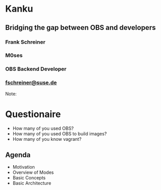 <!-- .slide: data-state="cover" id="cover-page" data-timing="20" data-menu-title="Cover Page" -->
<div class="title">
    <h1>Kanku</h1>
    <h2>Bridging the gap between OBS and developers</h2>
</div>

<div class="row presenters">
    <div class="presenter presenter-1">
        <h3 class="name">Frank Schreiner</h3>
        <h3 class="name">M0ses</h3>
        <h3 class="job-title">OBS Backend Developer</h3>
        <h3 class="email"><a href="mailto:fschreiner@suse.de">fschreiner@suse.de</a></h3>
    </div>
</div>

Note:

# Questionaire

* How many of you used OBS?
* How many of you used OBS to build images?
* How many of you know vagrant?


<!-- .slide: data-state="normal" id="agenda" data-menu-title="Agenda" -->
## Agenda

* Motivation
* Overview of Modes
* Basic Concepts
* Basic Architecture
